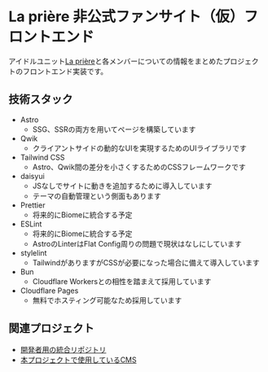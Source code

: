 # La prière 非公式ファンサイト（仮）フロントエンド

アイドルユニット[La prière](https://lapriere.jp/)と各メンバーについての情報をまとめたプロジェクトのフロントエンド実装です。

## 技術スタック

- Astro
  - SSG、SSRの両方を用いてページを構築しています
- Qwik
  - クライアントサイドの動的なUIを実現するためのUIライブラリです
- Tailwind CSS
  - Astro、Qwik間の差分を小さくするためのCSSフレームワークです
- daisyui
  - JSなしでサイトに動きを追加するために導入しています
  - テーマの自動管理という側面もあります
- Prettier
  - 将来的にBiomeに統合する予定
- ESLint
  - 将来的にBiomeに統合する予定
  - AstroのLinterはFlat Config周りの問題で現状はなしにしています
- stylelint
  - TailwindがありますがCSSが必要になった場合に備えて導入しています
- Bun
  - Cloudflare Workersとの相性を踏まえて採用しています
- Cloudflare Pages
  - 無料でホスティング可能なため採用しています

## 関連プロジェクト

- [開発者用の統合リポジトリ](https://github.com/totto2727-org/lapriere-services)
- [本プロジェクトで使用しているCMS](https://github.com/totto2727-org/lapriere-cms)
